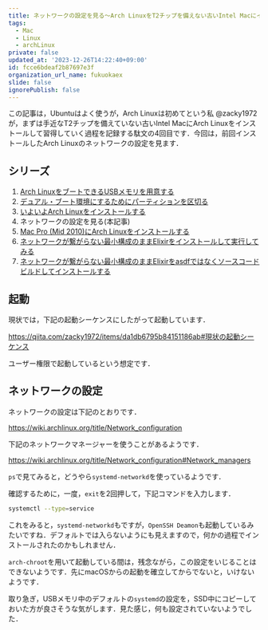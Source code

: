 ```yaml
---
title: ネットワークの設定を見る〜Arch LinuxをT2チップを備えない古いIntel Macにインストールしようとする日々その4
tags:
  - Mac
  - Linux
  - archLinux
private: false
updated_at: '2023-12-26T14:22:40+09:00'
id: fcce6bdeaf2b87697e3f
organization_url_name: fukuokaex
slide: false
ignorePublish: false
---
```

この記事は，Ubuntuはよく使うが，Arch Linuxは初めてという私 @zacky1972 が，まずは手近なT2チップを備えていない古いIntel MacにArch Linuxをインストールして習得していく過程を記録する駄文の4回目です．今回は，前回インストールしたArch Linuxのネットワークの設定を見ます．

## シリーズ

1. [Arch LinuxをブートできるUSBメモリを用意する](https://qiita.com/zacky1972/items/9f447f9a11f91e90f6e8)
2. [デュアル・ブート環境にするためにパーティションを区切る](https://qiita.com/zacky1972/items/4b3d8240ff1f4a599908)
3. [いよいよArch Linuxをインストールする](https://qiita.com/zacky1972/items/da1db6795b84151186ab)
4. ネットワークの設定を見る(本記事)
5. [Mac Pro (Mid 2010)にArch Linuxをインストールする](https://qiita.com/zacky1972/items/2904a0a07f9335fdb2de)
6. [ネットワークが繋がらない最小構成のままElixirをインストールして実行してみる](https://qiita.com/zacky1972/items/9a145632c6c12c650bed)
7. [ネットワークが繋がらない最小構成のままElixirをasdfではなくソースコードビルドしてインストールする](https://qiita.com/zacky1972/items/ab537e53fd30ac0d15a6)

## 起動

現状では，下記の起動シーケンスにしたがって起動しています．

https://qiita.com/zacky1972/items/da1db6795b84151186ab#現状の起動シーケンス

ユーザー権限で起動しているという想定です．

## ネットワークの設定

ネットワークの設定は下記のとおりです．

https://wiki.archlinux.org/title/Network_configuration

下記のネットワークマネージャーを使うことがあるようです．

https://wiki.archlinux.org/title/Network_configuration#Network_managers

`ps`で見てみると，どうやら`systemd-networkd`を使っているようです．

確認するために，一度，`exit`を2回押して，下記コマンドを入力します．

```bash
systemctl --type=service
```

これをみると，`systemd-networkd`もですが，`OpenSSH Deamon`も起動しているみたいですね．デフォルトでは入らないようにも見えますので，何かの過程でインストールされたのかもしれません．

`arch-chroot`を用いて起動している間は，残念ながら，この設定をいじることはできないようです．先にmacOSからの起動を確立してからでないと，いけないようです．

取り急ぎ，USBメモリ中のデフォルトの`systemd`の設定を，SSD中にコピーしておいた方が良さそうな気がします．見た感じ，何も設定されていないようでした．



